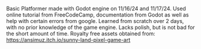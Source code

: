 Basic Platformer made with Godot engine on 11/16/24 and 11/17/24. Used online tutorial from FreeCodeCamp, documentation from Godot as well as help with certain errors from google.
Learned from scratch over 2 days, with no prior knowledge of the game engine. Lacks polish, but is not bad for the short amount of time.
Royalty free assets obtained from:
https://ansimuz.itch.io/sunny-land-pixel-game-art
